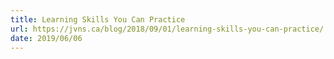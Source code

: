 ```yaml
---
title: Learning Skills You Can Practice
url: https://jvns.ca/blog/2018/09/01/learning-skills-you-can-practice/
date: 2019/06/06
---
```

